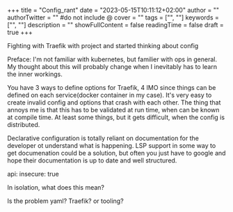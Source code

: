 +++
title = "Config_rant"
date = "2023-05-15T10:11:12+02:00"
author = ""
authorTwitter = "" #do not include @
cover = ""
tags = ["", ""]
keywords = ["", ""]
description = ""
showFullContent = false
readingTime = false
draft = true
+++

Fighting with Traefik with project and started thinking about config

Preface: I'm not familiar with kubernetes, but familier with ops in general. My
thought about this will probably change when I inevitably has to learn the inner
workings.


You have 3 ways to define options for Traefik, 4 IMO since things can be defined
on each service(docker container in my case). It's very easy to create invalid
config and options that crash with each other. The thing that annoys me is that
this has to be validated at run time, when can be known at compile time. At
least some things, but it gets difficult, when the config is distributed. 

Declarative configuration is totally reliant on documentation for the developer
ot understand what is happening. LSP support in some way to get documenation
could be a solution, but often you just have to google and hope their
documentation is up to date and well structured.


api:
    insecure: true


In isolation, what does this mean?


Is the problem yaml? Traefik? or tooling?
